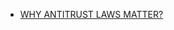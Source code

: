 
* [WHY ANTITRUST LAWS MATTER?](https://www.markhamlawfirm.com/law-articles/why-antitrust-laws-matter/)
